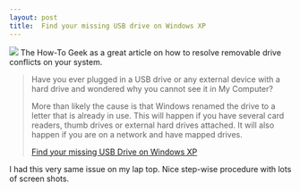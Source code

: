 ```yaml
---
layout: post
title:  Find your missing USB drive on Windows XP
---
```

![](http://www.howtogeek.com/posticons/logov3.png) The How-To Geek as a great article on how to resolve removable drive conflicts on your system.

> Have you ever plugged in a USB drive or any external device with a hard drive and wondered why you cannot see it in My Computer?
> 
> More than likely the cause is that Windows renamed the drive to a letter that is already in use. This will happen if you have several card readers, thumb drives or external hard drives attached. It will also happen if you are on a network and have mapped drives.
> 
> [Find your missing USB Drive on Windows XP](http://www.howtogeek.com/howto/windows/find-your-missing-usb-drive-on-windows-xp)

I had this very same issue on my lap top. Nice step-wise procedure with lots of screen shots. 
